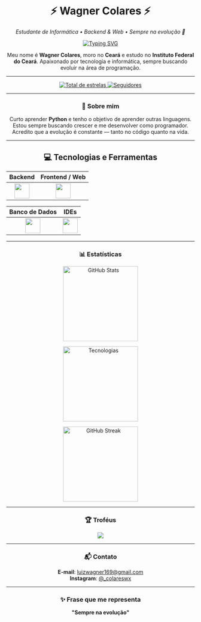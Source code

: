 <h1 align="center">⚡ Wagner Colares ⚡</h1>

<p align="center">
  <em>Estudante de Informática • Backend & Web • Sempre na evolução 🚀</em>
</p>

<p align="center">
  <a href="https://git.io/typing-svg">
    <img src="https://readme-typing-svg.herokuapp.com?font=Fira+Code&pause=1000&color=FFD700&center=true&vCenter=true&random=false&width=435&lines=Olá%2C+sou+o+Wagner!;Estudo+programação;Sempre+buscando+melhorar" alt="Typing SVG" />
  </a>
</p>

<p align="center">
  Meu nome é <strong>Wagner Colares</strong>, moro no <strong>Ceará</strong> e estudo no <strong>Instituto Federal do Ceará</strong>.  
  Apaixonado por tecnologia e informática, sempre buscando evoluir na área de programação.
</p>

---

<div align="center">

<a href="https://github.com/Colarin?tab=repositories&sort=stargazers">
    <img 
        alt="Total de estrelas" 
        title="Total de estrelas GitHub" 
        src="https://custom-icon-badges.demolab.com/github/stars/Colarin?color=FFD700&style=for-the-badge&labelColor=1E1E1E&logo=star&label=Estrelas"
    />
</a>
<a href="https://github.com/Colarin?tab=followers">
    <img 
        alt="Seguidores" 
        title="Me siga no GitHub" 
        src="https://custom-icon-badges.demolab.com/github/followers/Colarin?color=FFD700&labelColor=1E1E1E&style=for-the-badge&logo=github&label=Seguidores&logoColor=white"
    />
</a>

</div>

---

<h3 align="center">🚀 Sobre mim</h3>

<div align="center">

 Curto aprender **Python** e tenho o objetivo de aprender outras linguagens.  
 Estou sempre buscando crescer e me desenvolver como programador.  
 Acredito que a evolução é constante — tanto no código quanto na vida.  

</div>

---

<div align="center">

## 💻 Tecnologias e Ferramentas

| Backend | Frontend / Web |
|---------|----------------|
| <div align="center"><img src="https://skillicons.dev/icons?i=py,java" height="40" /></div> | <div align="center"><img src="https://skillicons.dev/icons?i=html" height="40" /></div> |

| Banco de Dados | IDEs |
|----------------|------|
| <div align="center"><img src="https://skillicons.dev/icons?i=mysql" height="40" /></div> | <div align="center"><img src="https://skillicons.dev/icons?i=vscode,eclipse" height="40" /></div> |

</div>

---

<h3 align="center">📊 Estatísticas</h3>

<p align="center">
  <img 
    alt="GitHub Stats" 
    height="200" 
    src="https://github-readme-stats.vercel.app/api?username=Colarin&show_icons=true&theme=tokyonight&include_all_commits=true&locale=pt-br&bg_color=1E1E1E&title_color=FFD700&text_color=FFFFFF&icon_color=FFD700" 
  />
</p>

<p align="center">
  <img 
      alt="Tecnologias" 
      height="200"
      src="https://github-readme-stats.vercel.app/api/top-langs/?username=Colarin&theme=tokyonight&layout=compact&custom_title=Tecnologias&langs_count=9&bg_color=1E1E1E&title_color=FFD700&text_color=FFFFFF"
  />
</p>

<p align="center">
  <img 
    alt="GitHub Streak" 
    height="200" 
    src="https://github-readme-streak-stats.herokuapp.com/?user=Colarin&theme=black-ice&hide_border=false&date_format=j%20M%5B%20Y%5D&fire=FF4500&ring=FFD700&currStreakLabel=FFD700" 
  />
</p>

---

<h3 align="center">🏆 Troféus</h3>

<p align="center">
  <img src="https://github-profile-trophy.vercel.app/?username=Colarin&theme=radical&column=3" />
</p>

---

<h3 align="center">📬 Contato</h3>

<div align="center">

 **E-mail**: luizwagner169@gmail.com  
 **Instagram**: [@_colareswx](https://instagram.com/_colareswx)  

</div>

---

<h3 align="center">✨ Frase que me representa</h3>

<p align="center"><strong>"Sempre na evolução"</strong></p>
